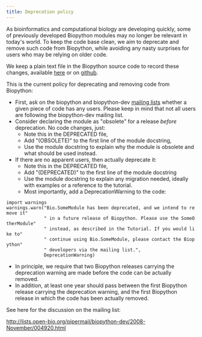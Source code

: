 ```yaml
---
title: Deprecation policy
---
```


As bioinformatics and computational biology are developing quickly, some
of previously developed Biopython modules may no longer be relevant in
today's world. To keep the code base clean, we aim to deprecate and
remove such code from Biopython, while avoiding any nasty surprises for
users who may be relying on older code.

We keep a plain text file in the Biopython source code to record these
changes, available
[here](http://biopython.open-bio.org/SRC/biopython/DEPRECATED) or on
[github](http://github.com/biopython/biopython/blob/master/DEPRECATED).

This is the current policy for deprecating and removing code from
Biopython:

-   First, ask on the biopython and biopython-dev [mailing
    lists](mailing_lists "wikilink") whether a given piece of code has
    any users. Please keep in mind that not all users are following the
    biopython-dev mailing list.
-   Consider declaring the module as "obsolete" for a release
    *before* deprecation. No code changes, just:
    -   Note this in the DEPRECATED file,
    -   Add "(OBSOLETE)" to the first line of the module docstring,
    -   Use the module docstring to explain why the module is obsolete
        and what should be used instead.
-   If there are no apparent users, then actually deprecate it:
    -   Note this in the DEPRECATED file,
    -   Add "(DEPRECATED)" to the first line of the module docstring
    -   Use the module docstring to explain any migration needed,
        ideally with examples or a reference to the tutorial.
    -   Most importantly, add a DeprecationWarning to the code:

`import warnings`  
`warnings.warn("Bio.SomeModule has been deprecated, and we intend to remove it"`  
`              " in a future release of Biopython. Please use the SomeOtherModule"`  
`              " instead, as described in the Tutorial. If you would like to"`  
`              " continue using Bio.SomeModule, please contact the Biopython"`  
`              " developers via the mailing list.",`  
`              DeprecationWarning)`

-   In principle, we require that two Biopython releases carrying the
    deprecation warning are made before the code can be
    actually removed.
-   In addition, at least one year should pass between the first
    Biopython release carrying the deprecation warning, and the first
    Biopython release in which the code has been actually removed.

See here for the discussion on the mailing list:

<http://lists.open-bio.org/pipermail/biopython-dev/2008-November/004920.html>
